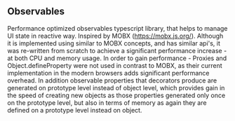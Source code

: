 ## Observables

Performance optimized observables typescript library, that helps to manage UI state in reactive way.
Inspired by MOBX (https://mobx.js.org/).
Although it is implemented using similar to MOBX concepts, and has similar api's, 
it was re-written from scratch to achieve a significant performance increase - at both CPU and memory usage.
In order to gain performance - Proxies and Object.defineProperty were not used in contrast to MOBX,
as their current implementation in the modern browsers adds significant performance overhead. 
In addition observable properties that decorators produce are generated on prototype level instead of object level,
which provides gain in the speed of creating new objects as those properties generated only once on the prototype level,
but also in terms of memory as again they are defined on a prototype level instead on object.
